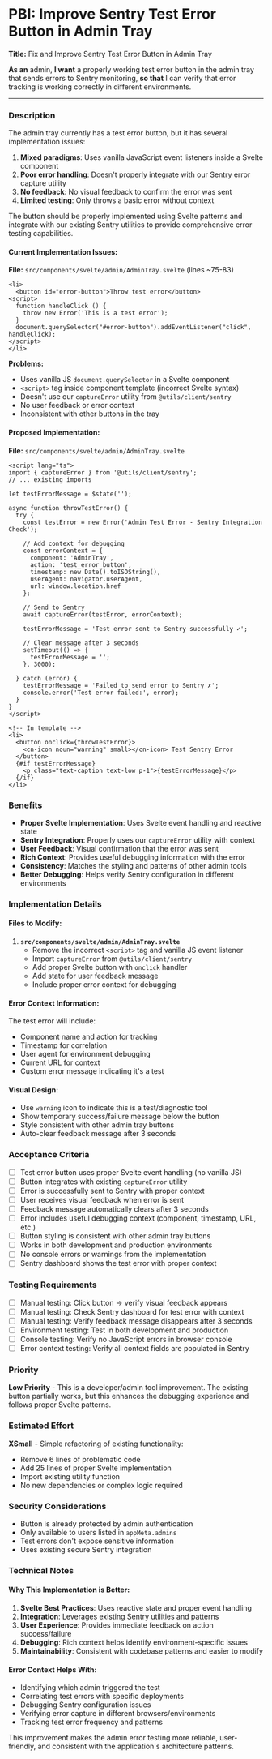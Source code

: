 # PBI: Improve Sentry Test Error Button in Admin Tray

**Title:** Fix and Improve Sentry Test Error Button in Admin Tray

**As an** admin, **I want** a properly working test error button in the admin tray that sends errors to Sentry monitoring, **so that** I can verify that error tracking is working correctly in different environments.

---

### Description

The admin tray currently has a test error button, but it has several implementation issues:

1. **Mixed paradigms**: Uses vanilla JavaScript event listeners inside a Svelte component
2. **Poor error handling**: Doesn't properly integrate with our Sentry error capture utility
3. **No feedback**: No visual feedback to confirm the error was sent
4. **Limited testing**: Only throws a basic error without context

The button should be properly implemented using Svelte patterns and integrate with our existing Sentry utilities to provide comprehensive error testing capabilities.

#### Current Implementation Issues:

**File:** `src/components/svelte/admin/AdminTray.svelte` (lines ~75-83)
```svelte
<li>
  <button id="error-button">Throw test error</button>
<script>
  function handleClick () {
    throw new Error('This is a test error');
  }
  document.querySelector("#error-button").addEventListener("click", handleClick);
</script>
</li>
```

**Problems:**
- Uses vanilla JS `document.querySelector` in a Svelte component
- `<script>` tag inside component template (incorrect Svelte syntax)
- Doesn't use our `captureError` utility from `@utils/client/sentry`
- No user feedback or error context
- Inconsistent with other buttons in the tray

#### Proposed Implementation:

**File:** `src/components/svelte/admin/AdminTray.svelte`
```svelte
<script lang="ts">
import { captureError } from '@utils/client/sentry';
// ... existing imports

let testErrorMessage = $state('');

async function throwTestError() {
  try {
    const testError = new Error('Admin Test Error - Sentry Integration Check');
    
    // Add context for debugging
    const errorContext = {
      component: 'AdminTray',
      action: 'test_error_button',
      timestamp: new Date().toISOString(),
      userAgent: navigator.userAgent,
      url: window.location.href
    };
    
    // Send to Sentry
    await captureError(testError, errorContext);
    
    testErrorMessage = 'Test error sent to Sentry successfully ✓';
    
    // Clear message after 3 seconds
    setTimeout(() => {
      testErrorMessage = '';
    }, 3000);
    
  } catch (error) {
    testErrorMessage = 'Failed to send error to Sentry ✗';
    console.error('Test error failed:', error);
  }
}
</script>

<!-- In template -->
<li>
  <button onclick={throwTestError}>
    <cn-icon noun="warning" small></cn-icon> Test Sentry Error
  </button>
  {#if testErrorMessage}
    <p class="text-caption text-low p-1">{testErrorMessage}</p>
  {/if}
</li>
```

### Benefits

- **Proper Svelte Implementation**: Uses Svelte event handling and reactive state
- **Sentry Integration**: Properly uses our `captureError` utility with context
- **User Feedback**: Visual confirmation that the error was sent
- **Rich Context**: Provides useful debugging information with the error
- **Consistency**: Matches the styling and patterns of other admin tools
- **Better Debugging**: Helps verify Sentry configuration in different environments

### Implementation Details

#### Files to Modify:

1. **`src/components/svelte/admin/AdminTray.svelte`**
   - Remove the incorrect `<script>` tag and vanilla JS event listener
   - Import `captureError` from `@utils/client/sentry`
   - Add proper Svelte button with `onclick` handler
   - Add state for user feedback message
   - Include proper error context for debugging

#### Error Context Information:

The test error will include:
- Component name and action for tracking
- Timestamp for correlation
- User agent for environment debugging
- Current URL for context
- Custom error message indicating it's a test

#### Visual Design:

- Use `warning` icon to indicate this is a test/diagnostic tool
- Show temporary success/failure message below the button
- Style consistent with other admin tray buttons
- Auto-clear feedback message after 3 seconds

### Acceptance Criteria

- [ ] Test error button uses proper Svelte event handling (no vanilla JS)
- [ ] Button integrates with existing `captureError` utility
- [ ] Error is successfully sent to Sentry with proper context
- [ ] User receives visual feedback when error is sent
- [ ] Feedback message automatically clears after 3 seconds
- [ ] Error includes useful debugging context (component, timestamp, URL, etc.)
- [ ] Button styling is consistent with other admin tray buttons
- [ ] Works in both development and production environments
- [ ] No console errors or warnings from the implementation
- [ ] Sentry dashboard shows the test error with proper context

### Testing Requirements

- [ ] Manual testing: Click button → verify visual feedback appears
- [ ] Manual testing: Check Sentry dashboard for test error with context
- [ ] Manual testing: Verify feedback message disappears after 3 seconds
- [ ] Environment testing: Test in both development and production
- [ ] Console testing: Verify no JavaScript errors in browser console
- [ ] Error context testing: Verify all context fields are populated in Sentry

### Priority

**Low Priority** - This is a developer/admin tool improvement. The existing button partially works, but this enhances the debugging experience and follows proper Svelte patterns.

### Estimated Effort

**XSmall** - Simple refactoring of existing functionality:
- Remove 6 lines of problematic code
- Add 25 lines of proper Svelte implementation
- Import existing utility function
- No new dependencies or complex logic required

### Security Considerations

- Button is already protected by admin authentication
- Only available to users listed in `appMeta.admins`
- Test errors don't expose sensitive information
- Uses existing secure Sentry integration

### Technical Notes

#### Why This Implementation is Better:

1. **Svelte Best Practices**: Uses reactive state and proper event handling
2. **Integration**: Leverages existing Sentry utilities and patterns
3. **User Experience**: Provides immediate feedback on action success/failure
4. **Debugging**: Rich context helps identify environment-specific issues
5. **Maintainability**: Consistent with codebase patterns and easier to modify

#### Error Context Helps With:

- Identifying which admin triggered the test
- Correlating test errors with specific deployments
- Debugging Sentry configuration issues
- Verifying error capture in different browsers/environments
- Tracking test error frequency and patterns

This improvement makes the admin error testing more reliable, user-friendly, and consistent with the application's architecture patterns.
